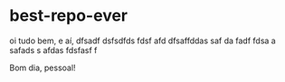 # best-repo-ever
oi tudo bem, e aí, dfsadf dsfsdfds fdsf afd
dfsaffddas saf da fadf fdsa a safads s afdas fdsfasf f

Bom dia, pessoal!

